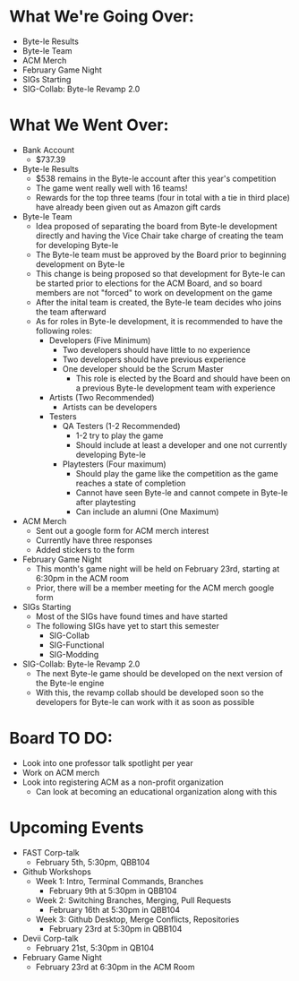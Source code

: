# What We're Going Over:

- Byte-le Results
- Byte-le Team
- ACM Merch
- February Game Night
- SIGs Starting
- SIG-Collab: Byte-le Revamp 2.0

# What We Went Over:

- Bank Account
  - $737.39
- Byte-le Results
  - $538 remains in the Byte-le account after this year's competition
  - The game went really well with 16 teams!
  - Rewards for the top three teams (four in total with a tie in third place) have already been given out as Amazon gift cards
- Byte-le Team
  - Idea proposed of separating the board from Byte-le development directly and having the Vice Chair take charge of creating the team for developing Byte-le
  - The Byte-le team must be approved by the Board prior to beginning development on Byte-le
  - This change is being proposed so that development for Byte-le can be started prior to elections for the ACM Board, and so board members are not "forced" to work on development on the game
  - After the inital team is created, the Byte-le team decides who joins the team afterward
  - As for roles in Byte-le development, it is recommended to have the following roles:
    - Developers (Five Minimum)
      - Two developers should have little to no experience
      - Two developers should have previous experience
      - One developer should be the Scrum Master
        - This role is elected by the Board and should have been on a previous Byte-le development team with experience
    - Artists (Two Recommended)
      - Artists can be developers
    - Testers
      - QA Testers (1-2 Recommended)
        - 1-2 try to play the game
        - Should include at least a developer and one not currently developing Byte-le
      - Playtesters (Four maximum)
        - Should play the game like the competition as the game reaches a state of completion
        - Cannot have seen Byte-le and cannot compete in Byte-le after playtesting
        - Can include an alumni (One Maximum)
- ACM Merch
  - Sent out a google form for ACM merch interest
  - Currently have three responses
  - Added stickers to the form
- February Game Night
  - This month's game night will be held on February 23rd, starting at 6:30pm in the ACM room
  - Prior, there will be a member meeting for the ACM merch google form
- SIGs Starting
  - Most of the SIGs have found times and have started
  - The following SIGs have yet to start this semester
    - SIG-Collab
    - SIG-Functional
    - SIG-Modding
- SIG-Collab: Byte-le Revamp 2.0
  - The next Byte-le game should be developed on the next version of the Byte-le engine
  - With this, the revamp collab should be developed soon so the developers for Byte-le can work with it as soon as possible

# Board TO DO:

- Look into one professor talk spotlight per year
- Work on ACM merch
- Look into registering ACM as a non-profit organization
  - Can look at becoming an educational organization along with this

# Upcoming Events

- FAST Corp-talk
  - February 5th, 5:30pm, QBB104
- Github Workshops
  - Week 1: Intro, Terminal Commands, Branches
    - February 9th at 5:30pm in QBB104
  - Week 2: Switching Branches, Merging, Pull Requests
    - February 16th at 5:30pm in QBB104
  - Week 3: Github Desktop, Merge Conflicts, Repositories
    - February 23rd at 5:30pm in QBB104
- Devii Corp-talk
  - February 21st, 5:30pm in QB104
- February Game Night
  - February 23rd at 6:30pm in the ACM Room
